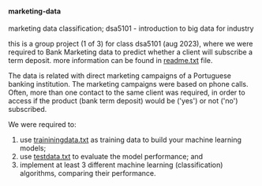 #### marketing-data
marketing data classification; dsa5101 - introduction to big data for industry

this is a group project (1 of 3) for class dsa5101 (aug 2023), where we were required to Bank Marketing data to predict whether a client will subscribe a term deposit.
more information can be found in [readme.txt](https://drive.google.com/file/d/1xRbnhol0lklZPFp75Zt4RDzc6e6IDlh5/view?usp=sharing) file. 

The data is related with direct marketing campaigns of a Portuguese banking institution. The marketing campaigns were based on phone calls. Often, more than one contact to the same client was required, in order to access if the product (bank term deposit) would be ('yes') or not ('no') subscribed.

We were required to: 
1. use [traininingdata.txt]() as training data to build your machine learning models;
2. use [testdata.txt]() to evaluate the model performance; and 
3. implement at least 3 different machine learning (classification) algorithms, comparing their performance. 
